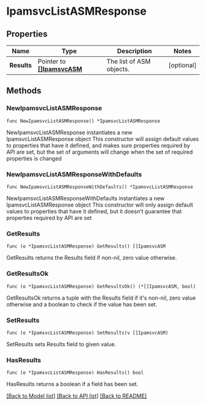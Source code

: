 # IpamsvcListASMResponse

## Properties

Name | Type | Description | Notes
------------ | ------------- | ------------- | -------------
**Results** | Pointer to [**[]IpamsvcASM**](IpamsvcASM.md) | The list of ASM objects. | [optional] 

## Methods

### NewIpamsvcListASMResponse

`func NewIpamsvcListASMResponse() *IpamsvcListASMResponse`

NewIpamsvcListASMResponse instantiates a new IpamsvcListASMResponse object
This constructor will assign default values to properties that have it defined,
and makes sure properties required by API are set, but the set of arguments
will change when the set of required properties is changed

### NewIpamsvcListASMResponseWithDefaults

`func NewIpamsvcListASMResponseWithDefaults() *IpamsvcListASMResponse`

NewIpamsvcListASMResponseWithDefaults instantiates a new IpamsvcListASMResponse object
This constructor will only assign default values to properties that have it defined,
but it doesn't guarantee that properties required by API are set

### GetResults

`func (o *IpamsvcListASMResponse) GetResults() []IpamsvcASM`

GetResults returns the Results field if non-nil, zero value otherwise.

### GetResultsOk

`func (o *IpamsvcListASMResponse) GetResultsOk() (*[]IpamsvcASM, bool)`

GetResultsOk returns a tuple with the Results field if it's non-nil, zero value otherwise
and a boolean to check if the value has been set.

### SetResults

`func (o *IpamsvcListASMResponse) SetResults(v []IpamsvcASM)`

SetResults sets Results field to given value.

### HasResults

`func (o *IpamsvcListASMResponse) HasResults() bool`

HasResults returns a boolean if a field has been set.


[[Back to Model list]](../README.md#documentation-for-models) [[Back to API list]](../README.md#documentation-for-api-endpoints) [[Back to README]](../README.md)


